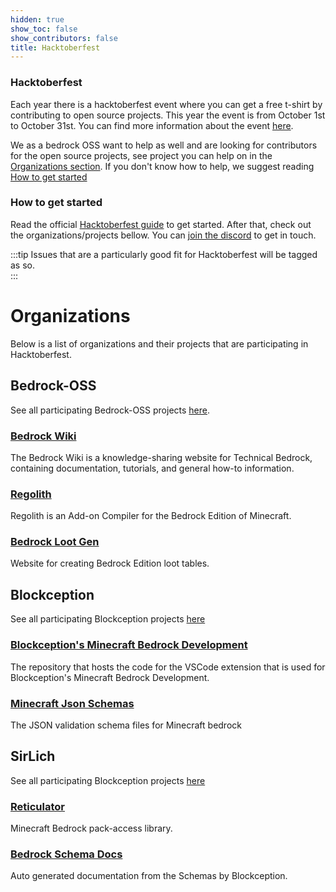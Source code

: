 ```yaml
---
hidden: true
show_toc: false
show_contributors: false
title: Hacktoberfest
---
```

### Hacktoberfest

Each year there is a hacktoberfest event where you can get a free t-shirt by contributing to open source projects. This year the event is from October 1st to October 31st. You can find more information about the event [here](https://hacktoberfest.com/).

We as a bedrock OSS want to help as well and are looking for contributors for the open source projects, see project you can help on in the [Organizations section](#organizations). If you don't know how to help, we suggest reading [How to get started](#how-to-get-started)

### How to get started

Read the official [Hacktoberfest guide](https://hacktoberfest.com/participation/#beginner-resources) to get started. After that, check out the organizations/projects bellow. You can [join the discord]( https://discord.gg/XjV87YN) to get in touch. 

:::tip
Issues that are a particularly good fit for Hacktoberfest will be tagged as so.  
:::

# Organizations

Below is a list of organizations and their projects that are participating in Hacktoberfest.

## Bedrock-OSS

See all participating Bedrock-OSS projects [here](https://github.com/orgs/Bedrock-OSS/repositories?q=topic%3Ahacktoberfest).

### [Bedrock Wiki](https://github.com/Bedrock-OSS/bedrock-wiki)

The Bedrock Wiki is a knowledge-sharing website for Technical Bedrock, containing documentation, tutorials, and general how-to information.

### [Regolith](https://github.com/Bedrock-OSS/regolith)

Regolith is an Add-on Compiler for the Bedrock Edition of Minecraft. 


### [Bedrock Loot Gen](https://github.com/Bedrock-OSS/bedrock-loot-gen)
Website for creating Bedrock Edition loot tables.


## Blockception

See all participating Blockception projects [here](https://github.com/orgs/Blockception/repositories?q=topic%3Ahacktoberfest)

### [Blockception's Minecraft Bedrock Development](https://github.com/Blockception/VSCode-Bedrock-Development-Extension)

The repository that hosts the code for the VSCode extension that is used for Blockception's Minecraft Bedrock Development.

### [Minecraft Json Schemas](https://github.com/Blockception/Minecraft-bedrock-json-schemas)

The JSON validation schema files for Minecraft bedrock

## SirLich

See all participating Blockception projects [here](https://github.com/orgs/SirLich/repositories?q=topic%3Ahacktoberfest)

### [Reticulator](https://github.com/SirLich/reticulator)

Minecraft Bedrock pack-access library.

### [Bedrock Schema Docs](https://github.com/SirLich/bedrock-schema-docs)

Auto generated documentation from the Schemas by Blockception.
